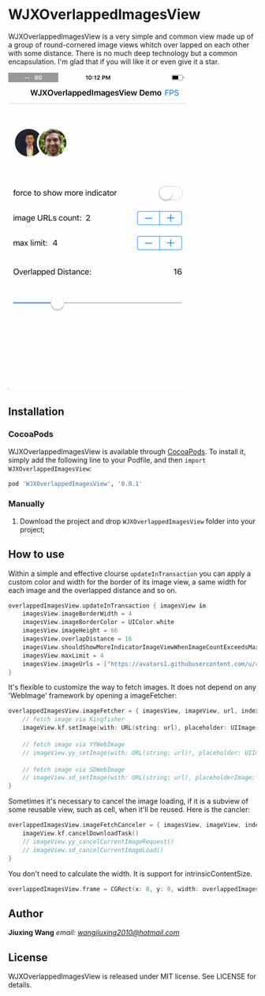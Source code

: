 # WJXOverlappedImagesView

WJXOverlappedImagesView is a very simple and common view made up of a group of round-cornered image views whitch over lapped on each other with some distance. There is no much deep technology but a common encapsulation. I'm glad that if you will like it or even give it a star.

![showcase image](DemoPictures/overlapped-images-view.gif)

## Installation

### CocoaPods
WJXOverlappedImagesView is available through [CocoaPods](http://cocoapods.org). To install it, simply add the following line to your Podfile, and then `import WJXOverlappedImagesView`:

```ruby
pod 'WJXOverlappedImagesView', '0.0.1'
```

### Manually

1. Download the project and drop `WJXOverlappedImagesView` folder into your project;

## How to use

Within a simple and effective clourse `updateInTransaction` you can apply a custom color and width for the border of its image view, a same width for each image and the overlapped distance and so on.

```swift
overlappedImagesView.updateInTransaction { imagesView in
    imagesView.imageBorderWidth = 4
    imagesView.imageBorderColor = UIColor.white
    imagesView.imageHeight = 66
    imagesView.overlapDistance = 16
    imagesView.shouldShowMoreIndicatorImageViewWhenImageCountExceedsMaxLimit = true
    imagesView.maxLimit = 4
    imagesView.imageUrls = ["https://avatars1.githubusercontent.com/u/4176744?v=40&s=132",...]
}
```

It's flexible to customize the way to fetch images. It does not depend on any 'WebImage' framework by opening a imageFetcher:

```swift
overlappedImagesView.imageFetcher = { imagesView, imageView, url, index in
    // fetch image via Kingfisher
    imageView.kf.setImage(with: URL(string: url), placeholder: UIImage(named: "demo-avatar"))

    // fetch image via YYWebImage
    // imageView.yy_setImage(with: URL(string: url)!, placeholder: UIImage(named: "demo-avatar"))
    
    // fetch image via SDWebImage
    // imageView.sd_setImage(with: URL(string: url), placeholderImage: UIImage(named: "demo-avatar"))
}
```

Sometimes it's necessary to cancel the image loading, if it is a subview of some reusable view, such as cell, when it'll be reused. Here is the cancler:

```swift
overlappedImagesView.imageFetchCanceler = { imagesView, imageView, index in
    imageView.kf.cancelDownloadTask()
    // imageView.yy_cancelCurrentImageRequest()
    // imageView.sd_cancelCurrentImageLoad()
}
```

You don't need to calculate the width. It is support for intrinsicContentSize.

```swift
overlappedImagesView.frame = CGRect(x: 0, y: 0, width: overlappedImagesView.intrinsicContentSize, height: imageHeight)
```

## Author
**Jiuxing Wang** *email: [wangjiuxing2010@hotmail.com](mailto:wangjiuxing2010@hotmail.com)*

## License
WJXOverlappedImagesView is released under MIT license. See LICENSE for details.
